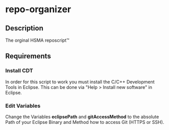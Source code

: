 # repo-organizer
## Description
The orginal HSMA reposcript™

## Requirements
### Install CDT
In order for this script to work you must install the C/C++ Development Tools in Eclipse.
This can be done via "Help > Install new software" in Eclipse.

### Edit Variables
Change the Variables **eclipsePath** and **gitAccessMethod** to the absolute Path of your Eclipse Binary and Method how to access Git (HTTPS or SSH).

